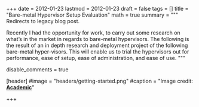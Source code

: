 +++
date = 2012-01-23
lastmod = 2012-01-23
draft = false
tags = []
title = "Bare-metal Hypervisor Setup Evaluation"
math = true
summary = """
Redirects to legacy blog post.

Recently I had the opportunity for work, to carry out some research on what’s in the market in regards to bare-metal hypervisors. The following is the result of an in depth research and deployment project of the following bare-metal hyper-visors. This will enable us to trial the hypervisors out for performance, ease of setup, ease of administration, and ease of use.
"""

disable_comments = true

[header]
#image = "headers/getting-started.png"
#caption = "Image credit: [**Academic**](https://github.com/gcushen/hugo-academic/)"

+++

<html>
  <head>
    <title>Bare-metal Hypervisor Setup Evaluation</title>
    <link rel="canonical" href="https://binarymist.wordpress.com/2012/01/23/bare-metal-hypervisor-setup-evaluation/"/>
    <meta http-equiv="content-type" content="text/html; charset=utf-8"/>
    <meta http-equiv="refresh" content="2; url=https://binarymist.wordpress.com/2012/01/23/bare-metal-hypervisor-setup-evaluation/"/>
  </head>
</html>
